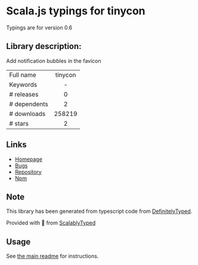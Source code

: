 
# Scala.js typings for tinycon

Typings are for version 0.6

## Library description:
Add notification bubbles in the favicon

|                    |                 |
| ------------------ | :-------------: |
| Full name          | tinycon |
| Keywords           | - |
| # releases         | 0 |
| # dependents       | 2 |
| # downloads        | 258219 |
| # stars            | 2 |

## Links
- [Homepage](https://github.com/tommoor/tinycon#readme)
- [Bugs](https://github.com/tommoor/tinycon/issues)
- [Repository](https://github.com/tommoor/tinycon)
- [Npm](https://www.npmjs.com/package/tinycon)
    


## Note
This library has been generated from typescript code from [DefinitelyTyped](https://definitelytyped.org).

Provided with :purple_heart: from [ScalablyTyped](https://github.com/oyvindberg/ScalablyTyped)

## Usage
See [the main readme](../../readme.md) for instructions.


